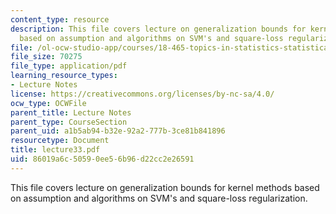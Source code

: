 ```yaml
---
content_type: resource
description: This file covers lecture on generalization bounds for kernel methods
  based on assumption and algorithms on SVM's and square-loss regularization.
file: /ol-ocw-studio-app/courses/18-465-topics-in-statistics-statistical-learning-theory-spring-2007/86019a6c50590ee56b96d22cc2e26591_lecture33.pdf
file_size: 70275
file_type: application/pdf
learning_resource_types:
- Lecture Notes
license: https://creativecommons.org/licenses/by-nc-sa/4.0/
ocw_type: OCWFile
parent_title: Lecture Notes
parent_type: CourseSection
parent_uid: a1b5ab94-b32e-92a2-777b-3ce81b841896
resourcetype: Document
title: lecture33.pdf
uid: 86019a6c-5059-0ee5-6b96-d22cc2e26591
---
```

This file covers lecture on generalization bounds for kernel methods based on assumption and algorithms on SVM's and square-loss regularization.